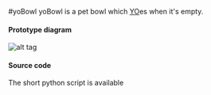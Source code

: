 #yoBowl
yoBowl is a pet bowl which [YO]es when it's empty.

#### Prototype diagram
![alt tag](http://url/to/img.png)

#### Source code
The short python script is available

[YO]:http://www.justyo.co
